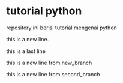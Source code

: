 # tutorial python

repository ini berisi tutorial mengenai python

this is a new line.

this is a last line

this is a new line from new_branch

this is a new line from second_branch